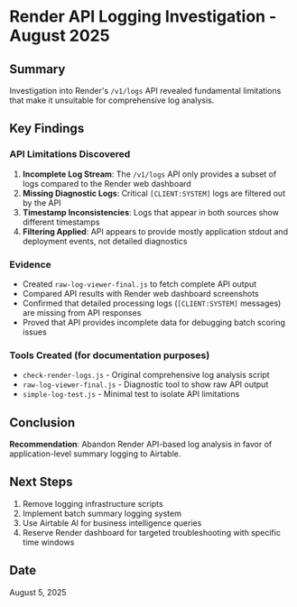 # Render API Logging Investigation - August 2025

## Summary
Investigation into Render's `/v1/logs` API revealed fundamental limitations that make it unsuitable for comprehensive log analysis.

## Key Findings

### API Limitations Discovered
1. **Incomplete Log Stream**: The `/v1/logs` API only provides a subset of logs compared to the Render web dashboard
2. **Missing Diagnostic Logs**: Critical `[CLIENT:SYSTEM]` logs are filtered out by the API
3. **Timestamp Inconsistencies**: Logs that appear in both sources show different timestamps
4. **Filtering Applied**: API appears to provide mostly application stdout and deployment events, not detailed diagnostics

### Evidence
- Created `raw-log-viewer-final.js` to fetch complete API output
- Compared API results with Render web dashboard screenshots
- Confirmed that detailed processing logs (`[CLIENT:SYSTEM]` messages) are missing from API responses
- Proved that API provides incomplete data for debugging batch scoring issues

### Tools Created (for documentation purposes)
- `check-render-logs.js` - Original comprehensive log analysis script
- `raw-log-viewer-final.js` - Diagnostic tool to show raw API output
- `simple-log-test.js` - Minimal test to isolate API limitations

## Conclusion
**Recommendation**: Abandon Render API-based log analysis in favor of application-level summary logging to Airtable.

## Next Steps
1. Remove logging infrastructure scripts
2. Implement batch summary logging system
3. Use Airtable AI for business intelligence queries
4. Reserve Render dashboard for targeted troubleshooting with specific time windows

## Date
August 5, 2025
